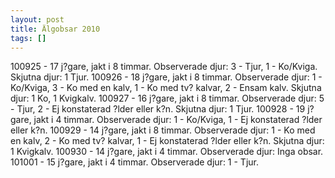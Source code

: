 ```yaml
---
layout: post
title: Älgobsar 2010
tags: []
---
```

100925 - 17 j?gare, jakt i 8 timmar. Observerade djur: 3 - Tjur, 1 - Ko/Kviga. Skjutna djur: 1 Tjur. 100926 - 18 j?gare, jakt i 8 timmar. Observerade djur: 1 - Ko/Kviga, 3 - Ko med en kalv, 1 - Ko med tv? kalvar, 2 - Ensam kalv. Skjutna djur: 1 Ko, 1 Kvigkalv. 100927 - 16 j?gare, jakt i 8 timmar. Observerade djur: 5 - Tjur, 2 - Ej konstaterad ?lder eller k?n. Skjutna djur: 1 Tjur. 100928 - 19 j?gare, jakt i 4 timmar. Observerade djur: 1 - Ko/Kviga, 1 - Ej konstaterad ?lder eller k?n. 100929 - 14 j?gare, jakt i 8 timmar. Observerade djur: 1 - Ko med en kalv, 2 - Ko med tv? kalvar, 1 - Ej konstaterad ?lder eller k?n. Skjutna djur: 1 Kvigkalv. 100930 - 14 j?gare, jakt i 4 timmar. Observerade djur: Inga obsar. 101001 - 15 j?gare, jakt i 4 timmar. Observerade djur: 1 - Tjur.
